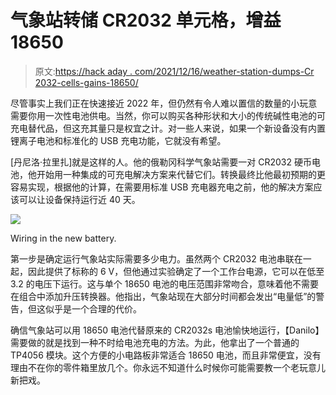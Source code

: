 # 气象站转储 CR2032 单元格，增益 18650

> 原文:[https://hack aday . com/2021/12/16/weather-station-dumps-Cr 2032-cells-gains-18650/](https://hackaday.com/2021/12/16/weather-station-dumps-cr2032-cells-gains-18650/)

尽管事实上我们正在快速接近 2022 年，但仍然有令人难以置信的数量的小玩意需要你用一次性电池供电。当然，你可以购买各种形状和大小的传统碱性电池的可充电替代品，但这充其量只是权宜之计。对一些人来说，如果一个新设备没有内置锂离子电池和标准化的 USB 充电功能，它就没有希望。

[丹尼洛·拉里扎]就是这样的人。他的俄勒冈科学气象站需要一对 CR2032 硬币电池，他开始用一种集成的可充电解决方案来代替它们。转换最终比他最初预期的更容易实现，根据他的计算，在需要用标准 USB 充电器充电之前，他的解决方案应该可以让设备保持运行近 40 天。

[![](../Images/256202a2970bcbe053ef75aa19e5e5d0.png)](https://hackaday.com/wp-content/uploads/2021/12/bar800_detail.jpg)

Wiring in the new battery.

第一步是确定运行气象站实际需要多少电力。虽然两个 CR2032 电池串联在一起，因此提供了标称的 6 V，但他通过实验确定了一个工作台电源，它可以在低至 3.2 的电压下运行。这与单个 18650 电池的电压范围非常吻合，意味着他不需要在组合中添加升压转换器。他指出，气象站现在大部分时间都会发出“电量低”的警告，但这似乎是一个合理的代价。

确信气象站可以用 18650 电池代替原来的 CR2032s 电池愉快地运行，【Danilo】需要做的就是找到一种不时给电池充电的方法。为此，他拿出了一个普通的 TP4056 模块。这个方便的小电路板非常适合 18650 电池，而且非常便宜，没有理由不在你的零件箱里放几个。你永远不知道什么时候你可能需要教一个老玩意儿新把戏。